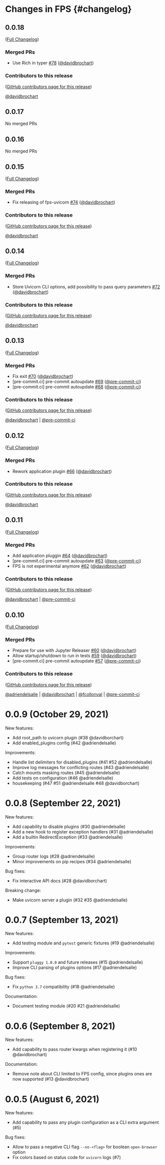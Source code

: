 # Changes in FPS {#changelog}

<!-- <START NEW CHANGELOG ENTRY> -->

## 0.0.18

([Full Changelog](https://github.com/jupyter-server/fps/compare/v0.0.17...e1f6ea6f9a2f02e0e00bbea1dfbd0c6f52e4c23a))

### Merged PRs

- Use Rich in typer [#78](https://github.com/jupyter-server/fps/pull/78) ([@davidbrochart](https://github.com/davidbrochart))

### Contributors to this release

([GitHub contributors page for this release](https://github.com/jupyter-server/fps/graphs/contributors?from=2022-08-30&to=2022-08-31&type=c))

[@davidbrochart](https://github.com/search?q=repo%3Ajupyter-server%2Ffps+involves%3Adavidbrochart+updated%3A2022-08-30..2022-08-31&type=Issues)

<!-- <END NEW CHANGELOG ENTRY> -->

## 0.0.17

No merged PRs

## 0.0.16

No merged PRs

## 0.0.15

([Full Changelog](https://github.com/jupyter-server/fps/compare/v0.0.14...a5caf65d3a8c88c3be11b509812fae58bad3414a))

### Merged PRs

- Fix releasing of fps-uvicorn [#74](https://github.com/jupyter-server/fps/pull/74) ([@davidbrochart](https://github.com/davidbrochart))

### Contributors to this release

([GitHub contributors page for this release](https://github.com/jupyter-server/fps/graphs/contributors?from=2022-08-29&to=2022-08-29&type=c))

[@davidbrochart](https://github.com/search?q=repo%3Ajupyter-server%2Ffps+involves%3Adavidbrochart+updated%3A2022-08-29..2022-08-29&type=Issues)

## 0.0.14

([Full Changelog](https://github.com/jupyter-server/fps/compare/v0.0.13...1d48dbfa3838e1f5635edcc7f3ced17714901518))

### Merged PRs

- Store Uvicorn CLI options, add possibility to pass query parameters [#72](https://github.com/jupyter-server/fps/pull/72) ([@davidbrochart](https://github.com/davidbrochart))

### Contributors to this release

([GitHub contributors page for this release](https://github.com/jupyter-server/fps/graphs/contributors?from=2022-08-29&to=2022-08-29&type=c))

[@davidbrochart](https://github.com/search?q=repo%3Ajupyter-server%2Ffps+involves%3Adavidbrochart+updated%3A2022-08-29..2022-08-29&type=Issues)

## 0.0.13

([Full Changelog](https://github.com/jupyter-server/fps/compare/v0.0.12...166041e3346e3fa6773f8d6f48b08dacee785cb5))

### Merged PRs

- Fix exit [#70](https://github.com/jupyter-server/fps/pull/70) ([@davidbrochart](https://github.com/davidbrochart))
- [pre-commit.ci] pre-commit autoupdate [#69](https://github.com/jupyter-server/fps/pull/69) ([@pre-commit-ci](https://github.com/pre-commit-ci))
- [pre-commit.ci] pre-commit autoupdate [#68](https://github.com/jupyter-server/fps/pull/68) ([@pre-commit-ci](https://github.com/pre-commit-ci))

### Contributors to this release

([GitHub contributors page for this release](https://github.com/jupyter-server/fps/graphs/contributors?from=2022-07-14&to=2022-08-29&type=c))

[@davidbrochart](https://github.com/search?q=repo%3Ajupyter-server%2Ffps+involves%3Adavidbrochart+updated%3A2022-07-14..2022-08-29&type=Issues) | [@pre-commit-ci](https://github.com/search?q=repo%3Ajupyter-server%2Ffps+involves%3Apre-commit-ci+updated%3A2022-07-14..2022-08-29&type=Issues)

## 0.0.12

([Full Changelog](https://github.com/jupyter-server/fps/compare/v0.0.11...724caf852e8952a5e7eb89c604d3d5d6179e4040))

### Merged PRs

- Rework application plugin [#66](https://github.com/jupyter-server/fps/pull/66) ([@davidbrochart](https://github.com/davidbrochart))

### Contributors to this release

([GitHub contributors page for this release](https://github.com/jupyter-server/fps/graphs/contributors?from=2022-07-14&to=2022-07-14&type=c))

[@davidbrochart](https://github.com/search?q=repo%3Ajupyter-server%2Ffps+involves%3Adavidbrochart+updated%3A2022-07-14..2022-07-14&type=Issues)

## 0.0.11

([Full Changelog](https://github.com/jupyter-server/fps/compare/v0.0.10...1474ca165a9e6aa8434ed630382fb111d065715b))

### Merged PRs

- Add application pluggin [#64](https://github.com/jupyter-server/fps/pull/64) ([@davidbrochart](https://github.com/davidbrochart))
- [pre-commit.ci] pre-commit autoupdate [#63](https://github.com/jupyter-server/fps/pull/63) ([@pre-commit-ci](https://github.com/pre-commit-ci))
- FPS is not experimental anymore [#62](https://github.com/jupyter-server/fps/pull/62) ([@davidbrochart](https://github.com/davidbrochart))

### Contributors to this release

([GitHub contributors page for this release](https://github.com/jupyter-server/fps/graphs/contributors?from=2022-05-17&to=2022-07-14&type=c))

[@davidbrochart](https://github.com/search?q=repo%3Ajupyter-server%2Ffps+involves%3Adavidbrochart+updated%3A2022-05-17..2022-07-14&type=Issues) | [@pre-commit-ci](https://github.com/search?q=repo%3Ajupyter-server%2Ffps+involves%3Apre-commit-ci+updated%3A2022-05-17..2022-07-14&type=Issues)

## 0.0.10

([Full Changelog](https://github.com/jupyter-server/fps/compare/fps-0.0.9...189716c887dcd008561292f4d33d6a5f252a920f))

### Merged PRs

- Prepare for use with Jupyter Releaser [#60](https://github.com/jupyter-server/fps/pull/60) ([@davidbrochart](https://github.com/davidbrochart))
- Allow startup/shutdown to run in tests [#59](https://github.com/jupyter-server/fps/pull/59) ([@davidbrochart](https://github.com/davidbrochart))
- [pre-commit.ci] pre-commit autoupdate [#57](https://github.com/jupyter-server/fps/pull/57) ([@pre-commit-ci](https://github.com/pre-commit-ci))

### Contributors to this release

([GitHub contributors page for this release](https://github.com/jupyter-server/fps/graphs/contributors?from=2021-10-29&to=2022-05-17&type=c))

[@adriendelsalle](https://github.com/search?q=repo%3Ajupyter-server%2Ffps+involves%3Aadriendelsalle+updated%3A2021-10-29..2022-05-17&type=Issues) | [@davidbrochart](https://github.com/search?q=repo%3Ajupyter-server%2Ffps+involves%3Adavidbrochart+updated%3A2021-10-29..2022-05-17&type=Issues) | [@fcollonval](https://github.com/search?q=repo%3Ajupyter-server%2Ffps+involves%3Afcollonval+updated%3A2021-10-29..2022-05-17&type=Issues) | [@pre-commit-ci](https://github.com/search?q=repo%3Ajupyter-server%2Ffps+involves%3Apre-commit-ci+updated%3A2021-10-29..2022-05-17&type=Issues)

0.0.9 (October 29, 2021)
========================

New features:
- Add root_path to uvicorn plugin (#38 @davidborchart)
- Add enabled_plugins config (#42 @adriendelsalle)

Improvements:
- Handle list delimiters for disabled_plugins (#41 #52 @adriendelsalle)
- Improve log messages for conflicting routes (#43 @adriendelsalle)
- Catch mounts masking routes (#45 @adriendelsalle)
- Add tests on configuration (#46 @adriendelsalle)
- housekeeping (#47 #51 @adriendelsalle #48 @davidborchart)

0.0.8 (September 22, 2021)
==========================

New features:
- Add capability to disable plugins (#30 @adriendelsalle)
- Add a new hook to register exception handlers (#31 @adriendelsalle)
- Add a builtin RedirectException (#33 @adriendelsalle)

Improvements:
- Group router logs (#28 @adriendelsalle)
- Minor improvements on pip recipes (#34 @adriendelsalle)

Bug fixes:
- Fix interactive API docs (#28 @davidborchart)

Breaking change:
- Make uvicorn server a plugin (#32 #35 @adriendelsalle)

0.0.7 (September 13, 2021)
==========================

New features:
- Add testing module and `pytest` generic fixtures (#19 @adriendelsalle)

Improvements:
- Support `pluggy 1.0.0` and future releases (#15 @adriendelsalle)
- Improve CLI parsing of plugins options (#17 @adriendelsalle)

Bug fixes:
- Fix `python 3.7` compatibility (#18 @adriendelsalle)

Documentation:
- Document testing module (#20 #21 @adriendelsalle)

0.0.6 (September 8, 2021)
=========================

New features:
- Add capability to pass router kwargs when registering it (#10 @davidbrochart)

Documentation:
- Remove note about CLI limited to FPS config, since plugins ones are now supported (#13 @davidbrochart)

0.0.5 (August 6, 2021)
======================

New features:
- Add capability to pass any plugin configuration as a CLI extra argument (#5)

Bug fixes:
- Allow to pass a negative CLI flag `--no-<flag>` for boolean `open-browser` option
- Fix colors based on status code for `uvicorn` logs (#7)
